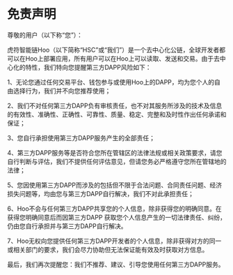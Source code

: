 # 免责声明

尊敬的用户（以下称“您”）：

虎符智能链Hoo（以下简称“HSC”或“我们”）是一个去中心化公链，全球开发者都可以在Hoo上部署应用，所有用户可以在Hoo上可以读取、发送和交易。由于去中心化的特性，我们特向您提醒第三方DAPP风险如下：

1、无论您通过任何交易平台、钱包参与或使用Hoo上的DAPP，均为您个人的自由选择行为，我们并不向您推荐使用；

2、我们不对任何第三方DAPP负有审核责任，也不对其服务所涉及的技术及信息的有效性、准确性、正确性、可靠性、质量、稳定、完整和及时性作出任何承诺和保证；

3、您自行承担使用第三方DAPP服务产生的全部责任；

4、第三方DAPP服务等是否符合您所在管辖区的法律法规或相关政策要求，请您自行判断与评估，我们不提供任何评估意见，但请您务必严格遵守您所在管辖地的法律；

5、您因使用第三方DAPP而涉及的包括但不限于合法问题、合同责任问题、经济损失问题等，均由您与第三方DAPP自行解决，我们不对此承担责任；

6、Hoo不会与任何第三方DAPP共享您的个人信息，除非获得您的明确同意。在获得您明确同意后而因第三方DAPP 获取您个人信息产生的一切法律责任、纠纷，仍由您自行承担并与第三方DAPP自行解决。

7、Hoo无权向您提供任何第三方DAPP开发者的个人信息，除非获得对方的同一或相关部门的要求，我们会尽力协助但无法保证能有效及时获取对方信息。

最后，我们再次提醒您：我们不推荐、建议、引导您使用任何第三方DAPP服务。
